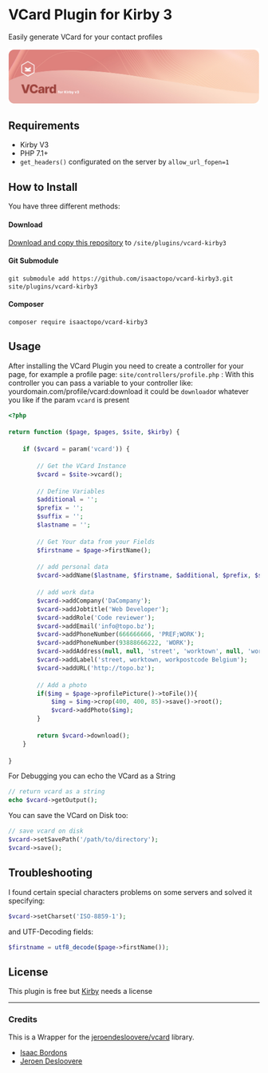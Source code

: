 # VCard Plugin for Kirby 3
Easily generate VCard for your contact profiles

![Kirby](poster.jpg?v=1)


## Requirements
- Kirby V3
- PHP 7.1+
- ```get_headers()``` configurated on the server by ```allow_url_fopen=1```

## How to Install
You have three different methods:

#### Download
[Download and copy this repository](https://github.com/isaactopo/vcard-kirby3/archive/master.zip) to ```/site/plugins/vcard-kirby3```

#### Git Submodule
```
git submodule add https://github.com/isaactopo/vcard-kirby3.git site/plugins/vcard-kirby3
```

#### Composer
```
composer require isaactopo/vcard-kirby3
```

## Usage
After installing the VCard Plugin you need to create a controller for your page, for example a profile page: ```site/controllers/profile.php``` :
With this controller you can pass a variable to your controller like: yourdomain.com/profile/vcard:download it could be ```download```or whatever you like if the param ```vcard``` is present
```php
<?php

return function ($page, $pages, $site, $kirby) {

    if ($vcard = param('vcard')) {

        // Get the VCard Instance
        $vcard = $site->vcard();

        // Define Variables
        $additional = '';
        $prefix = '';
        $suffix = '';
        $lastname = '';

        // Get Your data from your Fields
        $firstname = $page->firstName();

        // add personal data
        $vcard->addName($lastname, $firstname, $additional, $prefix, $suffix);

        // add work data
        $vcard->addCompany('DaCompany');
        $vcard->addJobtitle('Web Developer');
        $vcard->addRole('Code reviewer');
        $vcard->addEmail('info@topo.bz');
        $vcard->addPhoneNumber(666666666, 'PREF;WORK');
        $vcard->addPhoneNumber(93888666222, 'WORK');
        $vcard->addAddress(null, null, 'street', 'worktown', null, 'workpostcode', 'Belgium');
        $vcard->addLabel('street, worktown, workpostcode Belgium');
        $vcard->addURL('http://topo.bz');

        // Add a photo
        if($img = $page->profilePicture()->toFile()){
            $img = $img->crop(400, 400, 85)->save()->root();
            $vcard->addPhoto($img);
        }

        return $vcard->download();
    }

}
```

For Debugging you can echo the VCard as a String
```php
// return vcard as a string
echo $vcard->getOutput();
```

You can save the VCard on Disk too:
```php
// save vcard on disk
$vcard->setSavePath('/path/to/directory');
$vcard->save();
```

## Troubleshooting
I found certain special characters problems on some servers and solved it specifying:
```php
$vcard->setCharset('ISO-8859-1');
```
and UTF-Decoding fields:
```php
$firstname = utf8_decode($page->firstName());
```

## License
This plugin is free but [Kirby](https://getkirby.com) needs a license

---
### Credits
This is a Wrapper for the [jeroendesloovere/vcard](https://github.com/jeroendesloovere/vcard) library.
- [Isaac Bordons](https://github.com/isaactopo)
- [Jeroen Desloovere](https://github.com/jeroendesloovere)
